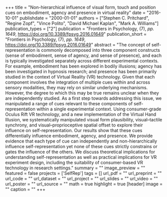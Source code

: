 +++
title = "Non-hierarchical influence of visual form, touch and position cues on embodiment, agency and presence in virtual reality"
date = "2016-10-01"
publishdate = "2000-01-01"
authors = ["Stephen C. Pritchard", "Regine Zopf", "Vince Polito", "David Michael Kaplan", "Mark A. Williams"]
publication_types = ["2"]
publication = "Frontiers in Psychology, (7), _pp. 1649_, https://doi.org/10.3389/fpsyg.2016.01649"
publication_short = "Frontiers in Psychology, (7), _pp. 1649_, https://doi.org/10.3389/fpsyg.2016.01649"
abstract = "The concept of self-representation is commonly decomposed into three component constructs (sense of embodiment, sense of agency, and sense of presence), and each is typically investigated separately across different experimental contexts. For example, embodiment has been explored in bodily illusions; agency has been investigated in hypnosis research; and presence has been primarily studied in the context of Virtual Reality (VR) technology. Given that each component involves the integration of multiple cues within and across sensory modalities, they may rely on similar underlying mechanisms. However, the degree to which this may be true remains unclear when they are independently studied. As a first step towards addressing this issue, we manipulated a range of cues relevant to these components of self-representation within a single experimental context. Using consumer-grade Oculus Rift VR technology, and a new implementation of the Virtual Hand Illusion, we systematically manipulated visual form plausibility, visual–tactile synchrony, and visual–proprioceptive spatial offset to explore their influence on self-representation. Our results show that these cues differentially influence embodiment, agency, and presence. We provide evidence that each type of cue can independently and non-hierarchically influence self-representation yet none of these cues strictly constrains or gates the influence of the others. We discuss theoretical implications for understanding self-representation as well as practical implications for VR experiment design, including the suitability of consumer-based VR technology in research settings."
summary = ""
image_preview = ""
featured = false
projects = ['SelfRep']
tags = []
url_pdf = ""
url_preprint = ""
url_code = ""
url_dataset = ""
url_project = ""
url_slides = ""
url_video = ""
url_poster = ""
url_source = ""
math = true
highlight = true
[header]
image = ""
caption = ""
+++
